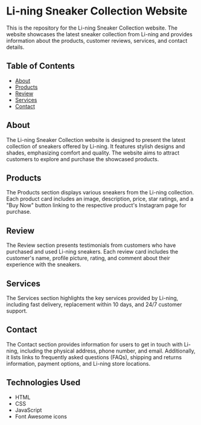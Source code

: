 # Li-ning Sneaker Collection Website

This is the repository for the Li-ning Sneaker Collection website. The website showcases the latest sneaker collection from Li-ning and provides information about the products, customer reviews, services, and contact details.

## Table of Contents

- [About](#about)
- [Products](#products)
- [Review](#review)
- [Services](#services)
- [Contact](#contact)

## About

The Li-ning Sneaker Collection website is designed to present the latest collection of sneakers offered by Li-ning. It features stylish designs and shades, emphasizing comfort and quality. The website aims to attract customers to explore and purchase the showcased products.

## Products

The Products section displays various sneakers from the Li-ning collection. Each product card includes an image, description, price, star ratings, and a "Buy Now" button linking to the respective product's Instagram page for purchase.

## Review

The Review section presents testimonials from customers who have purchased and used Li-ning sneakers. Each review card includes the customer's name, profile picture, rating, and comment about their experience with the sneakers.

## Services

The Services section highlights the key services provided by Li-ning, including fast delivery, replacement within 10 days, and 24/7 customer support.

## Contact

The Contact section provides information for users to get in touch with Li-ning, including the physical address, phone number, and email. Additionally, it lists links to frequently asked questions (FAQs), shipping and returns information, payment options, and Li-ning store locations.

## Technologies Used

- HTML
- CSS
- JavaScript
- Font Awesome icons




